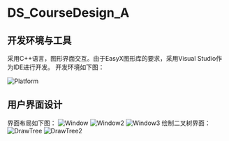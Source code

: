 # DS_CourseDesign_A

## 开发环境与工具
采用C++语言，图形界面交互。由于EasyX图形库的要求，采用Visual Studio作为IDE进行开发。
开发环境如下图：

![Platform](https://github.com/NEU20205988John/DS_CourseDesign_A/assets/80146486/3e828831-87d9-4469-a731-bbe52fdc1043)

## 用户界面设计
界面布局如下图：
![Window](https://github.com/NEU20205988John/DS_CourseDesign_A/assets/80146486/11899a17-85a3-4167-a552-c94a827f505d)
![Window2](https://github.com/NEU20205988John/DS_CourseDesign_A/assets/80146486/55d160b8-410c-4067-bfd9-13e17009a6e2)
![Window3](https://github.com/NEU20205988John/DS_CourseDesign_A/assets/80146486/ff76eb31-2c78-4a36-b456-93104ca91691)
绘制二叉树界面：
![DrawTree](https://github.com/NEU20205988John/DS_CourseDesign_A/assets/80146486/bc517ec6-ca48-4611-a027-6fcd7d1bf866)
![DrawTree2](https://github.com/NEU20205988John/DS_CourseDesign_A/assets/80146486/c46ed4db-25da-4356-bf05-217942e3f71a)
